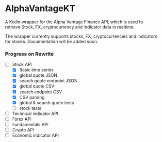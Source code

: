 # AlphaVantageKT

A Kotlin wrapper for the Alpha Vantage Finance API, which is used to retrieve Stock, FX, cryptocurrency and indicator data in realtime.

The wrapper currently supports stocks, FX, cryptocurrencies and indicators for stocks. Documentation will be added soon.

### Progress on Rewrite
- [ ] Stock API
    - [x] Basic time series
    - [x] global quote JSON
    - [x] search quote endpoint JSON
    - [x] global quote CSV
    - [x] search endpoint CSV
    - [x] CSV parsing
    - [x] global & search quote tests
    - [ ] stock tests
- [ ] Technical indicator API
- [ ] Forex API
- [ ] Fundamentals API
- [ ] Crypto API
- [ ] Economic indicator API